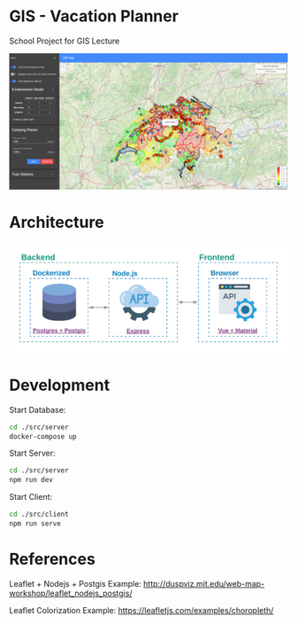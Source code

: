 # GIS - Vacation Planner
School Project for GIS Lecture

![User Interface](./img/UserInterface.png)

# Architecture

![Architecture](./img/Architecture.png)

# Development

Start Database:
```Bash
cd ./src/server
docker-compose up
```
Start Server:
```Bash
cd ./src/server
npm run dev
```
Start Client:
```Bash
cd ./src/client
npm run serve
```

# References

Leaflet + Nodejs + Postgis Example: http://duspviz.mit.edu/web-map-workshop/leaflet_nodejs_postgis/

Leaflet Colorization Example: https://leafletjs.com/examples/choropleth/

